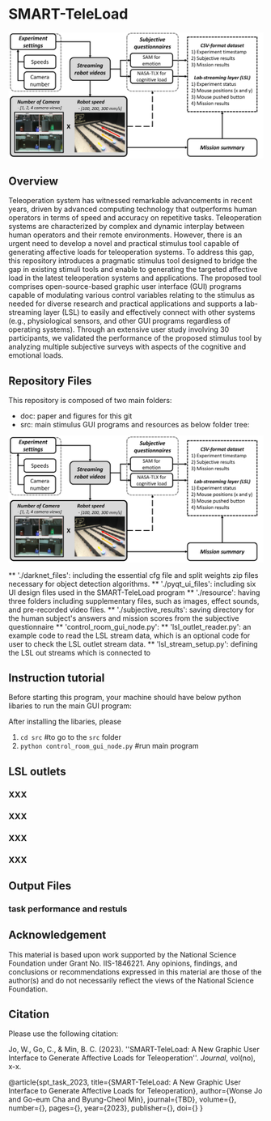 # SMART-TeleLoad

![Alt text](doc/smart_teleload_git.png)

## Overview
Teleoperation system has witnessed remarkable advancements in recent years, driven by advanced computing technology that outperforms human operators in terms of speed and accuracy on repetitive tasks. Teleoperation systems are characterized by complex and dynamic interplay between human operators and their remote environments. However, there is an urgent need to develop a novel and practical stimulus tool capable of generating affective loads for teleoperation systems. To address this gap, this repository introduces a pragmatic stimulus tool designed to bridge the gap in existing stimuli tools and enable to generating the targeted affective load in the latest teleoperation systems and applications. The proposed tool comprises open-source-based graphic user interface (GUI) programs capable of modulating various control variables relating to the stimulus as needed for diverse research and practical applications and supports a lab-streaming layer (LSL) to easily and effectively connect with other systems (e.g., physiological sensors, and other GUI programs regardless of operating systems). Through an extensive user study involving 30 participants, we validated the performance of the proposed stimulus tool by analyzing multiple subjective surveys with aspects of the cognitive and emotional loads.

## Repository Files

This repository is composed of two main folders: 

* doc: paper and figures for this git
* src: main stimulus GUI programs and resources as below folder tree:

![Alt text](doc/smart_teleload_git.png)

** './darknet_files': including the essential cfg file and split weights zip files necessary for object detection algorithms.
** './pyqt_ui_files': including six UI design files used in the SMART-TeleLoad program
** './resource': having three folders including supplementary files, such as images, effect sounds, and pre-recorded video files.
** './subjective_results': saving directory for the human subject's answers and mission scores from the subjective questionnaire
** 'control_room_gui_node.py':
** 'lsl_outlet_reader.py': an example code to read the LSL stream data, which is an optional code for user to check the LSL outlet stream data. 
** 'lsl_stream_setup.py': defining the LSL out streams which is connected to 



## Instruction tutorial
Before starting this program, your machine should have below python libaries to run the main GUI program:

After installing the libaries, please 

1. `cd src` #to go to the `src` folder
2. `python control_room_gui_node.py` #run main program



## LSL outlets

### XXX

### XXX

### XXX

### XXX


## Output Files
### task performance and restuls


## Acknowledgement
This material is based upon work supported by the National Science Foundation under Grant No. IIS-1846221. Any opinions, findings, and conclusions or recommendations expressed in this material are those of the author(s) and do not necessarily reflect the views of the National Science Foundation.


## Citation
Please use the following citation:

Jo, W., Go, C., & Min, B. C. (2023). ''SMART-TeleLoad: A New Graphic User Interface to Generate Affective Loads for Teleoperation''. _Journal_, vol(no), x-x.


@article{spt_task_2023,
    title={SMART-TeleLoad: A New Graphic User Interface to Generate Affective Loads for Teleoperation},
    author={Wonse Jo and Go-eum Cha and Byung-Cheol Min},
    journal={TBD},
    volume={},
    number={},
    pages={},
    year={2023},
    publisher={},
    doi={}
}



